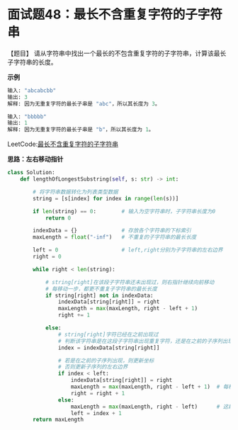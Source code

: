 # 面试题48：最长不含重复字符的子字符串



【题目】 请从字符串中找出一个最长的不包含重复字符的子字符串，计算该最长子字符串的长度。



**示例** 

```python
输入: "abcabcbb"
输出: 3 
解释: 因为无重复字符的最长子串是 "abc"，所以其长度为 3。
```



```python
输入: "bbbbb"
输出: 1
解释: 因为无重复字符的最长子串是 "b"，所以其长度为 1。
```



LeetCode:[最长不含重复字符的子字符串](https://leetcode-cn.com/problems/zui-chang-bu-han-zhong-fu-zi-fu-de-zi-zi-fu-chuan-lcof/)



**思路：左右移动指针**



```Python
class Solution:
    def lengthOfLongestSubstring(self, s: str) -> int:

        # 将字符串数据转化为列表类型数据
        string = [s[index] for index in range(len(s))]

        if len(string) == 0:        # 输入为空字符串时，子字符串长度为0
            return 0

        indexData = {}              # 存放各个字符串的下标索引
        maxLength = float("-inf")   # 不重复的子字符串的最长长度

        left = 0                    # left,right分别为子字符串的左右边界
        right = 0

        while right < len(string):

            # string[right]在该段子字符串还未出现过，则右指针继续向前移动
            # 每移动一步，都更不重复子字符串的最长长度
            if string[right] not in indexData:
                indexData[string[right]] = right
                maxLength = max(maxLength, right - left + 1)
                right += 1

            else:
                # string[right]字符已经在之前出现过
                # 判断该字符串是在这段子字符串出现重复字符，还是在之前的子序列出现
                index = indexData[string[right]]

                # 若是在之前的子序列出现，则更新坐标
                # 否则更新子序列的左右边界
                if index < left:
                    indexData[string[right]] = right
                    maxLength = max(maxLength, right - left + 1)  # 每移动一步，都更不重复子字符串的最长长度
                    right = right + 1
                else:
                    maxLength = max(maxLength, right - left)      # 这段子字符串已经出现重复字符，左指针开始移动
                    left = index + 1
        return maxLength
```











